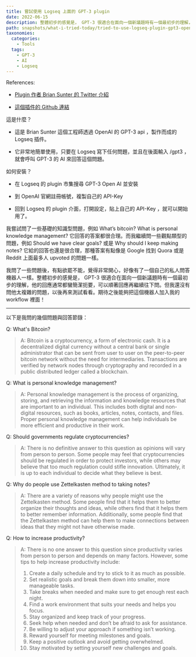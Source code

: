 ```yaml
---
title: 嘗試使用 Logseq 上面的 GPT-3 plugin
date: 2022-06-15
description: 整體初步的感覺是， GPT-3 很適合在面向一個新議題時有一個最初步的理解，他的回應通常都蠻簡潔扼要，那種答案有點像是 Google 找到 Quora 或是 Reddit 上面最多人 upvoted 的問題一樣。
path: snapshots/what-i-tried-today/tried-to-use-logseq-plugin-gpt3-openai
taxonomies:
  categories: 
    - Tools
  tags: 
    - GPT-3
    - AI
    - Logseq
---
```


References: 

* [Plugin 作者 Brian Sunter 的 Twitter 介紹](https://twitter.com/Bsunter/status/1533658894936907776)

* [這個插件的 Github 連結](https://github.com/briansunter/logseq-plugin-gpt3-openai)

這是什麼？

* 這是 Brian Sunter 這個工程師透過 OpenAI 的 GPT-3 api ，製作而成的 Logseq 插件。

* 它非常地簡單使用，只要在 Logseq 寫下任何問題，並且在後面輸入 /gpt3 ，就會呼叫 GPT-3 的 AI 來回答這個問題。

如何安裝？

* 在 Logseq 的 plugin 市集搜尋 GPT-3 Open AI 並安裝

* 到 OpenAI 官網註冊帳號，複製自己的 API-Key

* 回到 Logseq 的 plugin 介面，打開設定，貼上自己的 API-Key ，就可以開始用了。

我嘗試問了一些基礎的知識型問題，例如 What’s bitcoin? What is personal knowledge management? 它回答的答案都很合理。而我繼續問一些觀點類型的問題，例如 Should we have clear goals? 或是 Why should I keep making notes? 它給的回答也還是很合理，那種答案有點像是 Google 找到 Quora 或是 Reddit 上面最多人 upvoted 的問題一樣。

我問了一些問題後，有點欲罷不能，覺得非常開心，好像有了一個自己的私人問答機器人一樣。整體初步的感覺是， GPT-3 很適合在面向一個新議題時有一個最初步的理解，他的回應通常都蠻簡潔扼要，可以順著回應再繼續往下問。但我還沒有問他太複雜的問題，以後再來測試看看。期待之後能夠把這個機器人加入我的 workflow 裡面！

---

以下是我問的幾個問題與回答節錄：

Q: What's Bitcoin?

> A: Bitcoin is a cryptocurrency, a form of electronic cash. It is a decentralized digital currency without a central bank or single administrator that can be sent from user to user on the peer-to-peer bitcoin network without the need for intermediaries. Transactions are verified by network nodes through cryptography and recorded in a public distributed ledger called a blockchain.

Q: What is personal knowledge management?

> A: Personal knowledge management is the process of organizing, storing, and retrieving the information and knowledge resources that are important to an individual. This includes both digital and non-digital resources, such as books, articles, notes, contacts, and files. Proper personal knowledge management can help individuals be more efficient and productive in their work.

Q: Should governments regulate cryptocurrencies?

> A: There is no definitive answer to this question as opinions will vary from person to person. Some people may feel that cryptocurrencies should be regulated in order to protect investors, while others may believe that too much regulation could stifle innovation. Ultimately, it is up to each individual to decide what they believe is best.

Q: Why do people use Zettelkasten method to taking notes?

> A: There are a variety of reasons why people might use the Zettelkasten method. Some people find that it helps them to better organize their thoughts and ideas, while others find that it helps them to better remember information. Additionally, some people find that the Zettelkasten method can help them to make connections between ideas that they might not have otherwise made.

Q: How to increase productivity?

> A: There is no one answer to this question since productivity varies from person to person and depends on many factors. However, some tips to help increase productivity include:
>   1. Create a daily schedule and try to stick to it as much as possible.
>   2. Set realistic goals and break them down into smaller, more manageable tasks.
>   3. Take breaks when needed and make sure to get enough rest each night.
>   4. Find a work environment that suits your needs and helps you focus.
>   5. Stay organized and keep track of your progress.
>   6. Seek help when needed and don’t be afraid to ask for assistance.
>   7. Be willing to adjust your approach if something isn’t working.
>   8. Reward yourself for meeting milestones and goals.
>   9. Keep a positive outlook and avoid getting overwhelmed.
>  10. Stay motivated by setting yourself new challenges and goals.

